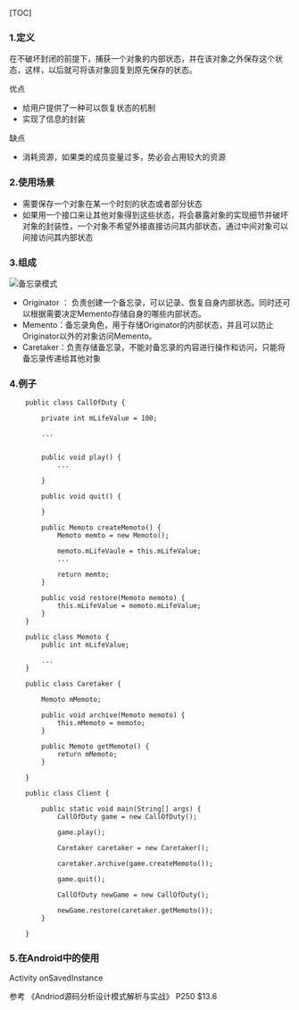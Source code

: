 [TOC]

### 1.定义

在不破坏封闭的前提下，捕获一个对象的内部状态，并在该对象之外保存这个状态，这样，以后就可将该对象回复到原先保存的状态。

优点

- 给用户提供了一种可以恢复状态的机制
- 实现了信息的封装

缺点

- 消耗资源，如果类的成员变量过多，势必会占用较大的资源

### 2.使用场景

- 需要保存一个对象在某一个时刻的状态或者部分状态
- 如果用一个接口来让其他对象得到这些状态，将会暴露对象的实现细节并破坏对象的封装性，一个对象不希望外接直接访问其内部状态，通过中间对象可以间接访问其内部状态


### 3.组成

![备忘录模式](https://github.com/sparkfengbo/AndroidNotes/blob/master/PictureRes/SJMS/%E5%A4%87%E5%BF%98%E5%BD%95%E6%A8%A1%E5%BC%8F.png?raw=true)

- Originator ： 负责创建一个备忘录，可以记录、恢复自身内部状态。同时还可以根据需要决定Memento存储自身的哪些内部状态。
- Memento：备忘录角色，用于存储Originator的内部状态，并且可以防止Originator以外的对象访问Memento。
- Caretaker：负责存储备忘录，不能对备忘录的内容进行操作和访问，只能将备忘录传递给其他对象


### 4.例子


```
    public class CallOfDuty {
        
        private int mLifeValue = 100;
        
        ...
        
        
        public void play() {
            ...
            
        }
        
        public void quit() {
            
        }
        
        public Memoto createMemoto() {
            Memoto memto = new Memoto();
            
            memoto.mLifeVaule = this.mLifeValue;
            ...
            
            return memto;
        }
        
        public void restore(Memoto memoto) {
            this.mLifeValue = memoto.mLifeValue;
        }
    }
    
    public class Memoto {
        public int mLifeValue;
        
        ...
    }
    
    public class Caretaker {
        
        Memoto mMemoto;
        
        public void archive(Memoto memoto) {
            this.mMemoto = memoto;
        }
        
        public Memoto getMemoto() {
            return mMemoto;
        }
        
    }
    
    public class Client {
        
        public static void main(String[] args) {
            CallOfDuty game = new CallOfDuty();
            
            game.play();
            
            Caretaker caretaker = new Caretaker();
            
            caretaker.archive(game.createMemoto());
            
            game.quit();
            
            CallOfDuty newGame = new CallOfDuty();
            
            newGame.restore(caretaker.getMemoto());
        }
        
    }
```


### 5.在Android中的使用

Activity onSavedInstance

参考 《Andriod源码分析设计模式解析与实战》 P250 $13.6
